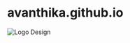 # avanthika.github.io
![Logo Design](https://github.com/user-attachments/assets/11bff234-482b-45c9-9dde-2659be77e13e)

